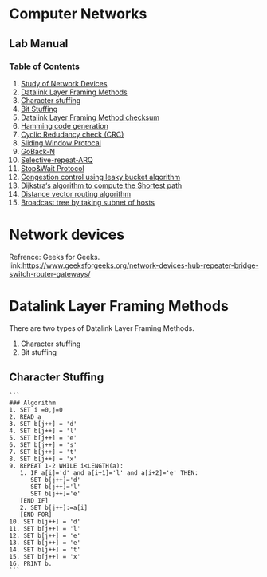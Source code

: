 # Computer Networks
## Lab Manual
### Table of Contents
1. [Study of Network Devices](#Devices)
2. [Datalink Layer Framing Methods](#datalinklayer)
  1. [Character stuffing](#cs)
  2. [Bit Stuffing](#datalinklayer)
3. [Datalink Layer Framing Method checksum](#datalinklayer)
4. [Hamming code generation](#datalinklayer)
5. [Cyclic Redudancy check (CRC)](#datalinklayer)
6. [Sliding Window Protocal](#datalinklayer)
  1. [GoBack-N](#datalinklayer)
  2. [Selective-repeat-ARQ](#datalinklayer)
7. [Stop&Wait Protocol](#datalinklayer)
8. [Congestion control using leaky bucket algorithm](#datalinklayer)
9. [Dijkstra‘s algorithm to compute the Shortest path](#datalinklayer)
10. [Distance vector routing algorithm](#datalinklayer)
11. [Broadcast tree by taking subnet of hosts](#datalinklayer)

<a name="Devices"></a>
# Network devices
 Refrence: Geeks for Geeks. \
 link:https://www.geeksforgeeks.org/network-devices-hub-repeater-bridge-switch-router-gateways/


<a name="datalinklayer"></a>
# Datalink Layer Framing Methods
  There are two types of Datalink Layer Framing Methods.
  1. Character stuffing
  2. Bit stuffing
  <a name="cs"></a>
  ## Character Stuffing
    ```
    ### Algorithm
    1. SET i =0,j=0
    2. READ a
    3. SET b[j++] = 'd'
    4. SET b[j++] = 'l'
    5. SET b[j++] = 'e'
    6. SET b[j++] = 's'
    7. SET b[j++] = 't'
    8. SET b[j++] = 'x'
    9. REPEAT 1-2 WHILE i<LENGTH(a):
       1. IF a[i]='d' and a[i+1]='l' and a[i+2]='e' THEN:
          SET b[j++]='d'
          SET b[j++]='l'
          SET b[j++]='e'
       [END IF]
       2. SET b[j++]:=a[i]
       [END FOR]
    10. SET b[j++] = 'd'
    11. SET b[j++] = 'l'
    12. SET b[j++] = 'e'
    13. SET b[j++] = 'e'
    14. SET b[j++] = 't'
    15. SET b[j++] = 'x'
    16. PRINT b.
    ```
